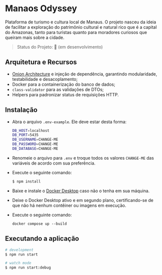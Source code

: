 # Manaos Odyssey

Plataforma de turismo e cultura local de Manaus. O projeto nasceu da ideia de facilitar a exploração do patrimônio cultural e natural rico que é a capital do Amazonas, tanto para turistas quanto para moradores curiosos que queiram mais sobre a cidade.

> Status do Projeto: 🚧 (em desenvolvimento)

## Arquitetura e Recursos
* <a href="https://www.macoratti.net/21/05/net_onion1.htm" target="_blank">Onion Architecture</a> e injeção de dependência, garantindo modularidade, testabilidade e desacoplamento;
* Docker para a containerização do banco de dados;
* <code>class-validator</code> para as validações de DTOs;
* Helpers para padronizar status de requisições HTTP.

## Instalação

* Abra o arquivo <code>.env-example</code>. Ele deve estar desta forma:
  ```bash
  DB_HOST=localhost
  DB_PORT=5435
  DB_USERNAME=CHANGE-ME
  DB_PASSWORD=CHANGE-ME
  DB_DATABASE=CHANGE-ME
  ```
* Renomeie o arquivo para <code>.env</code> e troque todos os valores <code>CHANGE-ME</code> das variáveis de acordo com sua preferência.

* Execute o seguinte comando:
  ```bash
  $ npm install
  ```

* Baixe e instale o <a href="https://www.docker.com/products/docker-desktop/" target="_blank">Docker Desktop</a> caso não o tenha em sua máquina.

* Deixe o Docker Desktop ativo e em segundo plano, certificando-se de que não há nenhum contêiner ou imagens em execução.

* Execute o seguinte comando:
  ```
  docker compose up --build
  ```

## Executando a aplicação
```bash
# development
$ npm run start

# watch mode
$ npm run start:debug
```
